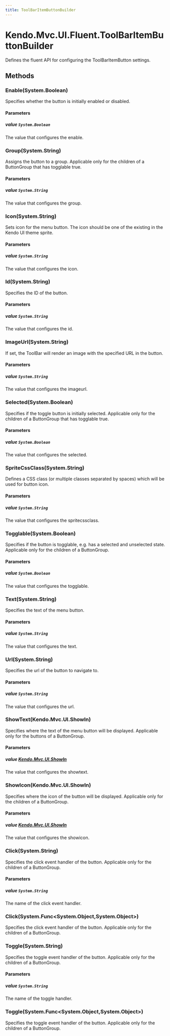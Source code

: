 ```yaml
---
title: ToolBarItemButtonBuilder
---
```


# Kendo.Mvc.UI.Fluent.ToolBarItemButtonBuilder
Defines the fluent API for configuring the ToolBarItemButton settings.




## Methods


### Enable(System.Boolean)
Specifies whether the button is initially enabled or disabled.


#### Parameters

##### value `System.Boolean`
The value that configures the enable.





### Group(System.String)
Assigns the button to a group. Applicable only for the children of a ButtonGroup that has togglable true.


#### Parameters

##### value `System.String`
The value that configures the group.





### Icon(System.String)
Sets icon for the menu button. The icon should be one of the existing in the Kendo UI theme sprite.


#### Parameters

##### value `System.String`
The value that configures the icon.





### Id(System.String)
Specifies the ID of the button.


#### Parameters

##### value `System.String`
The value that configures the id.





### ImageUrl(System.String)
If set, the ToolBar will render an image with the specified URL in the button.


#### Parameters

##### value `System.String`
The value that configures the imageurl.





### Selected(System.Boolean)
Specifies if the toggle button is initially selected. Applicable only for the children of a ButtonGroup that has togglable true.


#### Parameters

##### value `System.Boolean`
The value that configures the selected.





### SpriteCssClass(System.String)
Defines a CSS class (or multiple classes separated by spaces) which will be used for button icon.


#### Parameters

##### value `System.String`
The value that configures the spritecssclass.





### Togglable(System.Boolean)
Specifies if the button is togglable, e.g. has a selected and unselected state. Applicable only for the children of a ButtonGroup.


#### Parameters

##### value `System.Boolean`
The value that configures the togglable.





### Text(System.String)
Specifies the text of the menu button.


#### Parameters

##### value `System.String`
The value that configures the text.





### Url(System.String)
Specifies the url of the button to navigate to.


#### Parameters

##### value `System.String`
The value that configures the url.





### ShowText(Kendo.Mvc.UI.ShowIn)
Specifies where the text of the menu button will be displayed. Applicable only for the buttons of a ButtonGroup.


#### Parameters

##### value [Kendo.Mvc.UI.ShowIn](/api/wrappers/aspnet-mvc/Kendo.Mvc.UI/ShowIn)
The value that configures the showtext.





### ShowIcon(Kendo.Mvc.UI.ShowIn)
Specifies where the icon of the button will be displayed. Applicable only for the children of a ButtonGroup.


#### Parameters

##### value [Kendo.Mvc.UI.ShowIn](/api/wrappers/aspnet-mvc/Kendo.Mvc.UI/ShowIn)
The value that configures the showicon.





### Click(System.String)
Specifies the click event handler of the button. Applicable only for the children of a ButtonGroup.


#### Parameters

##### value `System.String`
The name of the click event handler.





### Click(System.Func\<System.Object,System.Object\>)
Specifies the click event handler of the button. Applicable only for the children of a ButtonGroup.





### Toggle(System.String)
Specifies the toggle event handler of the button. Applicable only for the children of a ButtonGroup.


#### Parameters

##### value `System.String`
The name of the toggle handler.





### Toggle(System.Func\<System.Object,System.Object\>)
Specifies the toggle event handler of the button. Applicable only for the children of a ButtonGroup.






